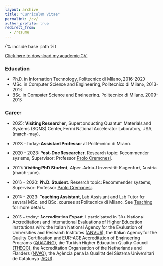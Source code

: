 ```yaml
---
layout: archive
title: "Curriculum Vitae"
permalink: /cv/
author_profile: true
redirect_from:
  - /resume
---
```


{% include base_path %}

[Click here to download my academic CV.](https://www4.ceda.polimi.it/manifesti/manifesti/controller/ricerche/RicercaPerDocentiPublic.do?evn_downloadcv=evento&id_cv=27341340&rnd=0.29889425415468596)

### Education

* Ph.D. in Information Technology, Politecnico di Milano, 2016-2020
* MSc. in Computer Science and Engineering, Politecnico di Milano, 2013-2016
* BSc. in Computer Science and Engineering, Politecnico di Milano, 2009-2013

### Career

* 2025: **Visiting Researcher**, Superconducting Quantum Materials and Systems (SQMS) Center, Fermi National Accelerator Laboratory, USA, (march-may).
  
* 2023 - today: **Assistant Professor** at Politecnico di Milano.
 
* 2020 - 2023: **Post-Doc Researcher**. Research topic: Recommender systems, Supervisor: Professor <u><a href="https://www.deib.polimi.it/eng/people/details/159156" target="_blank">Paolo Cremonesi</a></u>.

* 2019: **Visiting PhD Student**, Alpen-Adria-Universität Klagenfurt, Austria (march-june).

* 2016 - 2020: **Ph.D. Student**. Research topic: Recommender systems, Supervisor: Professor <u><a href="https://www.deib.polimi.it/eng/people/details/159156" target="_blank">Paolo Cremonesi</a></u>.

* 2014 - 2023: **Teaching Assistant**, Lab Assistant and Lab Tutor for several MSc. and BSc. courses at Politecnico di Milano. See [Teaching](teaching.html) for more details.

* 2015 - today: **Accreditation Expert**. I participated in 30+ National Accreditations and International Evaluations of Higher Education Institutions with: the Italian National Agency for the Evaluation of Universities and Research Institutes (<u><a href="https://www.anvur.it/en/homepage/" target="_blank">ANVUR</a></u>), the Italian Agency for the Quality Certification and EUR-ACE Accreditation of Engineering Programs (<u><a href="https://www.quacing.it/" target="_blank">QUACING</a></u>), the Turkish Higher Education Quality Council (<u><a href="https://yokak.gov.tr/Home" target="_blank">THEQC</a></u>), the Accreditation Organisation of the Netherlands and Flanders (<u><a href="https://www.nvao.net/en" target="_blank">NVAO</a></u>), the Agència per a la Qualitat del Sistema Universitari de Catalunya (<u><a href="https://www.aqu.cat/en/" target="_blank">AQU</a></u>).


